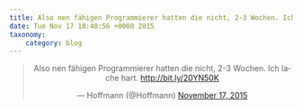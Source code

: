 ```yaml
---
title: Also nen fähigen Programmierer hatten die nicht, 2-3 Wochen. Ich lache hart. http://bit.ly/20YN50K
date: Tue Nov 17 18:40:56 +0000 2015
taxonomy:
    category: blog
---
```

<blockquote class="twitter-tweet" align="center" width="350"><p lang="de" dir="ltr">Also nen fähigen Programmierer hatten die nicht, 2-3 Wochen. Ich lache hart. <a href="http://bit.ly/20YN50K">http://bit.ly/20YN50K</a></p>&mdash; Hoffmann (@Hoffmann) <a href="https://twitter.com/Hoffmann/status/666547955604791296">November 17, 2015</a></blockquote>
